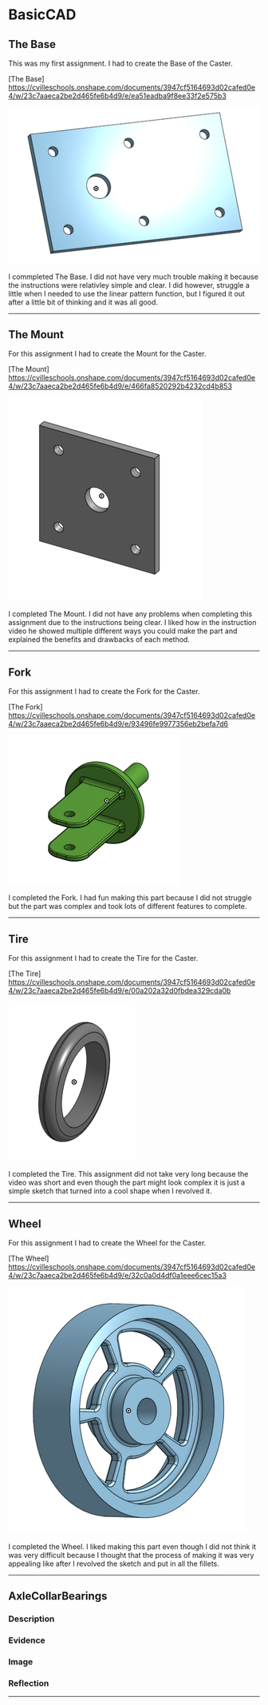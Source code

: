 # BasicCAD

## The Base

This was my first assignment. I had to create the Base of the Caster.

[The Base]
https://cvilleschools.onshape.com/documents/3947cf5164693d02cafed0e4/w/23c7aaeca2be2d465fe6b4d9/e/ea51eadba9f8ee33f2e575b3

![TheBase](Images/TheBase.png)

I commpleted The Base. I did not have very much trouble making it because the instructions were relativley simple and clear. I did however, struggle a little when I needed to use the linear pattern function, but I figured it out after a little bit of thinking and it was all good.

---


## The Mount

For this assignment I had to create the Mount for the Caster.

[The Mount]
https://cvilleschools.onshape.com/documents/3947cf5164693d02cafed0e4/w/23c7aaeca2be2d465fe6b4d9/e/466fa8520292b4232cd4b853

![TheMount](Images/TheMount.png)

I completed The Mount. I did not have any problems when completing this assignment due to the instructions being clear.  I liked how in the instruction video he showed multiple different ways you could make the part and explained the benefits and drawbacks of each method.

---


## Fork

For this assignment I had to create the Fork for the Caster.

[The Fork]
https://cvilleschools.onshape.com/documents/3947cf5164693d02cafed0e4/w/23c7aaeca2be2d465fe6b4d9/e/93496fe9977356eb2befa7d6

![TheFork](Images/TheFork.png)


I completed the Fork. I had fun making this part because I did not struggle but the part was complex and took lots of different features to complete.

---


## Tire

For this assignment I had to create the Tire for the Caster.

[The Tire]
https://cvilleschools.onshape.com/documents/3947cf5164693d02cafed0e4/w/23c7aaeca2be2d465fe6b4d9/e/00a202a32d0fbdea329cda0b

![TheTire](Images/TheTire.png)


I completed the Tire. This assignment did not take very long because the video was short and even though the part might look complex it is just a simple sketch that turned into a cool shape when I revolved it.

---


## Wheel

For this assignment I had to create the Wheel for the Caster.

[The Wheel]
https://cvilleschools.onshape.com/documents/3947cf5164693d02cafed0e4/w/23c7aaeca2be2d465fe6b4d9/e/32c0a0d4df0a1eee6cec15a3

![TheWheel](Images/TheWheel.png)

I completed the Wheel. I liked making this part even though I did not think it was very difficult because I thought that the process of making it was very appealing like after I revolved the sketch and put in all the fillets.

---


## AxleCollarBearings

### Description

### Evidence

### Image

### Reflection

---

